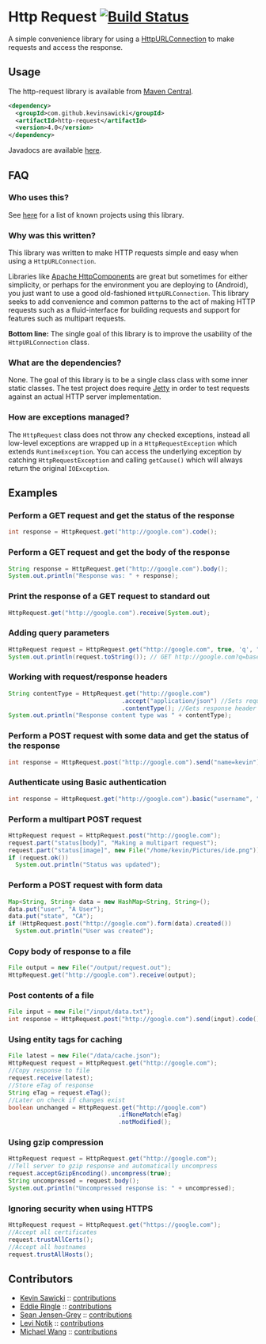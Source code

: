 # Http Request [![Build Status](https://travis-ci.org/kevinsawicki/http-request.png)](https://travis-ci.org/kevinsawicki/http-request)

A simple convenience library for using a [HttpURLConnection](http://download.oracle.com/javase/6/docs/api/java/net/HttpURLConnection.html)
to make requests and access the response.

## Usage

The http-request library is available from [Maven Central](http://search.maven.org/#search%7Cgav%7C1%7Cg%3A%22com.github.kevinsawicki%22%20AND%20a%3A%22http-request%22).

```xml
<dependency>
  <groupId>com.github.kevinsawicki</groupId>
  <artifactId>http-request</artifactId>
  <version>4.0</version>
</dependency>
```

Javadocs are available [here](http://kevinsawicki.github.com/http-request/apidocs/index.html).

## FAQ

### Who uses this?

See [here](https://github.com/kevinsawicki/http-request/wiki/Used-By) for a
list of known projects using this library.

### Why was this written?

This library was written to make HTTP requests simple and easy when using a `HttpURLConnection`.

Libraries like [Apache HttpComponents](http://hc.apache.org) are great but sometimes
for either simplicity, or perhaps for the environment you are deploying to (Android),
you just want to use a good old-fashioned `HttpURLConnection`.  This library seeks
to add convenience and common patterns to the act of making HTTP requests such as
a fluid-interface for building requests and support for features such as multipart
requests.

**Bottom line:** The single goal of this library is to improve the usability of the
`HttpURLConnection` class.

### What are the dependencies?

None.  The goal of this library is to be a single class class with some inner static
classes.  The test project does require [Jetty](http://eclipse.org/jetty/) in order
to test requests against an actual HTTP server implementation.

### How are exceptions managed?

The `HttpRequest` class does not throw any checked exceptions, instead all low-level
exceptions are wrapped up in a `HttpRequestException` which extends `RuntimeException`.
You can access the underlying exception by catching `HttpRequestException` and calling
`getCause()` which will always return the original `IOException`.

## Examples

### Perform a GET request and get the status of the response

```java
int response = HttpRequest.get("http://google.com").code();
```

### Perform a GET request and get the body of the response

```java
String response = HttpRequest.get("http://google.com").body();
System.out.println("Response was: " + response);
```

### Print the response of a GET request to standard out

```java
HttpRequest.get("http://google.com").receive(System.out);
```

### Adding query parameters

```java
HttpRequest request = HttpRequest.get("http://google.com", true, 'q', "baseball gloves", "size", 100);
System.out.println(request.toString()); // GET http://google.com?q=baseball%20gloves&size=100
```

### Working with request/response headers

```java
String contentType = HttpRequest.get("http://google.com")
                                .accept("application/json") //Sets request header
                                .contentType(); //Gets response header
System.out.println("Response content type was " + contentType);
```

### Perform a POST request with some data and get the status of the response

```java
int response = HttpRequest.post("http://google.com").send("name=kevin").code();
```

### Authenticate using Basic authentication

```java
int response = HttpRequest.get("http://google.com").basic("username", "p4ssw0rd").code();
```

### Perform a multipart POST request

```java
HttpRequest request = HttpRequest.post("http://google.com");
request.part("status[body]", "Making a multipart request");
request.part("status[image]", new File("/home/kevin/Pictures/ide.png"));
if (request.ok())
  System.out.println("Status was updated");
```

### Perform a POST request with form data

```java
Map<String, String> data = new HashMap<String, String>();
data.put("user", "A User");
data.put("state", "CA");
if (HttpRequest.post("http://google.com").form(data).created())
  System.out.println("User was created");
```

### Copy body of response to a file

```java
File output = new File("/output/request.out");
HttpRequest.get("http://google.com").receive(output);
```
### Post contents of a file

```java
File input = new File("/input/data.txt");
int response = HttpRequest.post("http://google.com").send(input).code();
```

### Using entity tags for caching

```java
File latest = new File("/data/cache.json");
HttpRequest request = HttpRequest.get("http://google.com");
//Copy response to file
request.receive(latest);
//Store eTag of response
String eTag = request.eTag();
//Later on check if changes exist
boolean unchanged = HttpRequest.get("http://google.com")
                               .ifNoneMatch(eTag)
                               .notModified();
```

### Using gzip compression

```java
HttpRequest request = HttpRequest.get("http://google.com");
//Tell server to gzip response and automatically uncompress
request.acceptGzipEncoding().uncompress(true);
String uncompressed = request.body();
System.out.println("Uncompressed response is: " + uncompressed);
```

### Ignoring security when using HTTPS

```java
HttpRequest request = HttpRequest.get("https://google.com");
//Accept all certificates
request.trustAllCerts();
//Accept all hostnames
request.trustAllHosts();
```

## Contributors

* [Kevin Sawicki](https://github.com/kevinsawicki) :: [contributions](https://github.com/kevinsawicki/http-request/commits?author=kevinsawicki)
* [Eddie Ringle](https://github.com/eddieringle) :: [contributions](https://github.com/kevinsawicki/http-request/commits?author=eddieringle)
* [Sean Jensen-Grey](https://github.com/seanjensengrey) :: [contributions](https://github.com/kevinsawicki/http-request/commits?author=seanjensengrey)
* [Levi Notik](https://github.com/levinotik) :: [contributions](https://github.com/kevinsawicki/http-request/commits?author=levinotik)
* [Michael Wang](https://github.com/michael-wang) :: [contributions](https://github.com/kevinsawicki/http-request/commits?author=michael-wang)
